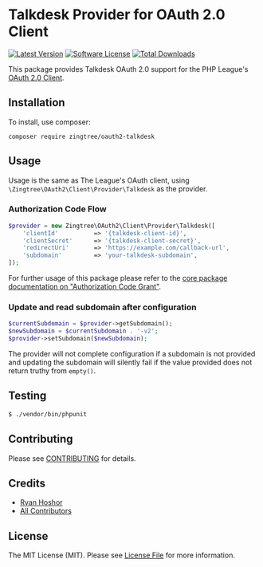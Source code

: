 # Talkdesk Provider for OAuth 2.0 Client

[![Latest Version](https://img.shields.io/github/release/zingtree-inc/oauth2-talkdesk.svg?style=flat-square)](https://github.com/zingtree-inc/oauth2-talkdesk/releases)
[![Software License](https://img.shields.io/badge/license-MIT-brightgreen.svg?style=flat-square)](LICENSE.md)
[![Total Downloads](https://img.shields.io/packagist/dt/zingtree-inc/oauth2-talkdesk.svg?style=flat-square)](https://packagist.org/packages/zingtree-inc/oauth2-talkdesk)

This package provides Talkdesk OAuth 2.0 support for the PHP League's [OAuth 2.0 Client](https://github.com/thephpleague/oauth2-client).

## Installation

To install, use composer:

```
composer require zingtree/oauth2-talkdesk
```

## Usage

Usage is the same as The League's OAuth client, using `\Zingtree\OAuth2\Client\Provider\Talkdesk` as the provider.

### Authorization Code Flow

```php
$provider = new Zingtree\OAuth2\Client\Provider\Talkdesk([
    'clientId'          => '{talkdesk-client-id}',
    'clientSecret'      => '{talkdesk-client-secret}',
    'redirectUri'       => 'https://example.com/callback-url',
    'subdomain'         => 'your-talkdesk-subdomain',
]);
```
For further usage of this package please refer to the [core package documentation on "Authorization Code Grant"](https://github.com/thephpleague/oauth2-client#usage).

### Update and read subdomain after configuration

```php
$currentSubdomain = $provider->getSubdomain();
$newSubdomain = $currentSubdomain . '-v2';
$provider->setSubdomain($newSubdomain);
```
The provider will not complete configuration if a subdomain is not provided and updating the subdomain will silently fail if the value provided does not return truthy from `empty()`.

## Testing

``` bash
$ ./vendor/bin/phpunit
```

## Contributing

Please see [CONTRIBUTING](https://github.com/zingtree-inc/oauth2-talkdesk/blob/master/CONTRIBUTING.md) for details.


## Credits

- [Ryan Hoshor](https://github.com/russianryebread)
- [All Contributors](https://github.com/zingtree-inc/oauth2-talkdesk/contributors)


## License

The MIT License (MIT). Please see [License File](https://github.com/zingtree-inc/oauth2-talkdesk/blob/master/LICENSE) for more information.
